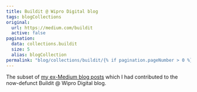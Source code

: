 ```yaml
---
title: Buildit @ Wipro Digital blog
tags: blogCollections
original:
  url: https://medium.com/buildit
  active: false
pagination:
  data: collections.buildit
  size: 5
  alias: blogCollection
permalink: "blog/collections/buildit/{% if pagination.pageNumber > 0 %}page-{{ pagination.pageNumber | plus: 1 }}/{% endif %}"
---
```

The subset of [my ex-Medium blog posts](/blog/collections/medium/) which I had contributed to the now-defunct Buildit @ Wipro Digital blog.
